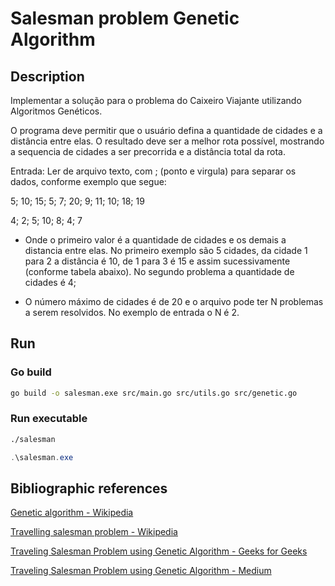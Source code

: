 # Salesman problem Genetic Algorithm

## Description

Implementar a solução para o problema do Caixeiro Viajante utilizando Algoritmos Genéticos.

O programa deve permitir que o usuário defina a quantidade de cidades e a distância entre elas. O resultado deve ser a melhor rota possível, mostrando a sequencia de cidades a ser precorrida e a distância total da rota.

Entrada: Ler de arquivo texto, com ; (ponto e virgula) para separar os dados, conforme exemplo que segue:

5; 10; 15; 5; 7; 20; 9; 11; 10; 18; 19

4; 2; 5; 10; 8; 4; 7

- Onde o primeiro valor é a quantidade de cidades e os demais a distancia entre elas. No primeiro exemplo são 5 cidades, da cidade 1 para 2 a distância é 10, de 1 para 3 é 15 e assim sucessivamente (conforme tabela abaixo). No segundo problema a quantidade de cidades é 4;

- O número máximo de cidades é de 20 e o arquivo pode ter N problemas a serem resolvidos. No exemplo de entrada o N é 2.

## Run

### Go build

```bash
go build -o salesman.exe src/main.go src/utils.go src/genetic.go
```

### Run executable

```bash
./salesman
```

```ps1
.\salesman.exe
```

## Bibliographic references

[Genetic algorithm - Wikipedia](https://en.wikipedia.org/wiki/Genetic_algorithm)

[Travelling salesman problem - Wikipedia](https://en.wikipedia.org/wiki/Travelling_salesman_problem)

[Traveling Salesman Problem using Genetic Algorithm - Geeks for Geeks](https://www.geeksforgeeks.org/traveling-salesman-problem-using-genetic-algorithm)

[Traveling Salesman Problem using Genetic Algorithm - Medium](https://medium.com/aimonks/traveling-salesman-problem-tsp-using-genetic-algorithm-fea640713758)
